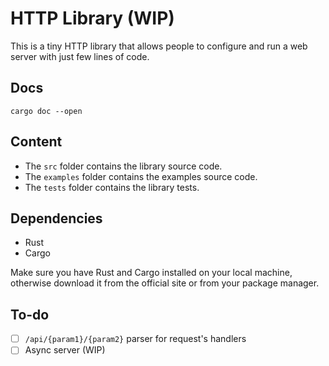 # HTTP Library (WIP)
This is a tiny HTTP library that allows people to configure and run a web server with just few lines of code. 

## Docs
```
cargo doc --open
```

## Content
* The `src` folder contains the library source code.
* The `examples` folder contains the examples source code.
* The `tests` folder contains the library tests.

## Dependencies
* Rust
* Cargo

Make sure you have Rust and Cargo installed on your local machine, otherwise download it from the official site or from your package manager.

## To-do
* [ ] `/api/{param1}/{param2}` parser for request's handlers
* [ ] Async server (WIP)